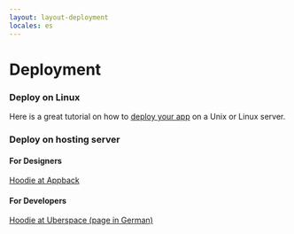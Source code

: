 ```yaml
---
layout: layout-deployment
locales: es
---
```


# Deployment

### Deploy on Linux
Here is a great tutorial on how to <a href="../deployment/linux.html">deploy your app</a> on a Unix or Linux server.

### Deploy on hosting server
#### For Designers
<a href="https://appback.com/">Hoodie at Appback</a>

#### For Developers
<a href="https://wiki.uberspace.de/cool:hoodie">Hoodie at Uberspace (page in German)</a>
